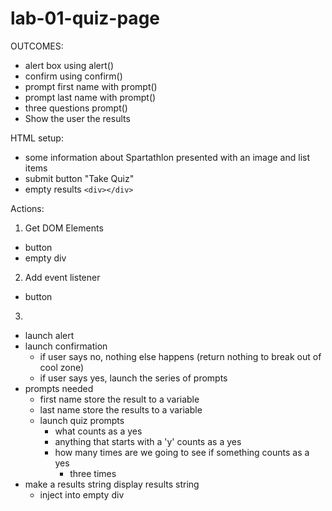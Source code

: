 # lab-01-quiz-page

OUTCOMES:  
 - alert box using alert()
 - confirm using confirm()
 - prompt first name with prompt() 
 - prompt last name with prompt()
 - three questions prompt()
 - Show the user the results

 HTML setup:
 - some information about Spartathlon presented with an image and list items
 - submit button "Take Quiz"
 - empty results ``<div></div>``    

Actions:
 1) Get DOM Elements
 - button
 - empty div
 2) Add event listener
 - button
 3) 
- launch alert  
 - launch confirmation
    - if user says no, nothing else happens (return nothing to break out of cool zone)
    - if user says yes, launch the series of prompts
- prompts needed
    - first name
        store the result to a variable
    - last name
        store the results to a variable
    - launch quiz prompts
        - what counts as a yes
        - anything that starts with a 'y' counts as a yes
        - how many times are we going to see if something counts as a yes
            - three times
- make a results string
display results string
    - inject into empty div